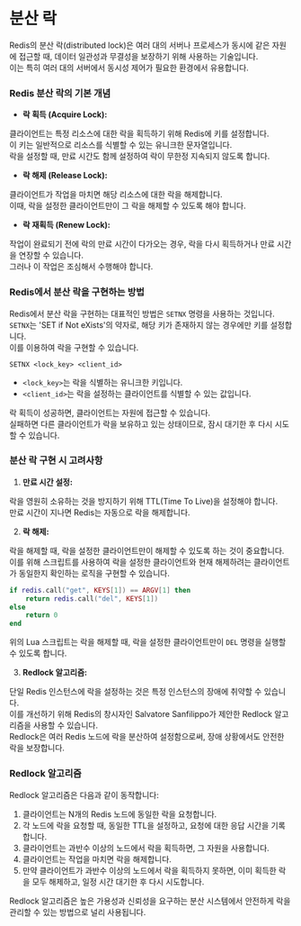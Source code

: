 # 분산 락

Redis의 분산 락(distributed lock)은 여러 대의 서버나 프로세스가 동시에 같은 자원에 접근할 때, 데이터 일관성과 무결성을 보장하기 위해 사용하는 기술입니다.  
이는 특히 여러 대의 서버에서 동시성 제어가 필요한 환경에서 유용합니다.

### Redis 분산 락의 기본 개념

- **락 획득 (Acquire Lock):**  

클라이언트는 특정 리소스에 대한 락을 획득하기 위해 Redis에 키를 설정합니다.  
이 키는 일반적으로 리소스를 식별할 수 있는 유니크한 문자열입니다.  
락을 설정할 때, 만료 시간도 함께 설정하여 락이 무한정 지속되지 않도록 합니다.
  
- **락 해제 (Release Lock):**  

클라이언트가 작업을 마치면 해당 리소스에 대한 락을 해제합니다.  
이때, 락을 설정한 클라이언트만이 그 락을 해제할 수 있도록 해야 합니다.

- **락 재획득 (Renew Lock):**  

작업이 완료되기 전에 락의 만료 시간이 다가오는 경우, 락을 다시 획득하거나 만료 시간을 연장할 수 있습니다.  
그러나 이 작업은 조심해서 수행해야 합니다.

### Redis에서 분산 락을 구현하는 방법

Redis에서 분산 락을 구현하는 대표적인 방법은 `SETNX` 명령을 사용하는 것입니다.  
`SETNX`는 'SET if Not eXists'의 약자로, 해당 키가 존재하지 않는 경우에만 키를 설정합니다.  
이를 이용하여 락을 구현할 수 있습니다.

```plaintext
SETNX <lock_key> <client_id>
```

- `<lock_key>`는 락을 식별하는 유니크한 키입니다.
- `<client_id>`는 락을 설정하는 클라이언트를 식별할 수 있는 값입니다.

락 획득이 성공하면, 클라이언트는 자원에 접근할 수 있습니다.  
실패하면 다른 클라이언트가 락을 보유하고 있는 상태이므로, 잠시 대기한 후 다시 시도할 수 있습니다.

### 분산 락 구현 시 고려사항

1. **만료 시간 설정:**  

락을 영원히 소유하는 것을 방지하기 위해 TTL(Time To Live)을 설정해야 합니다.  
만료 시간이 지나면 Redis는 자동으로 락을 해제합니다.

2. **락 해제:**  

락을 해제할 때, 락을 설정한 클라이언트만이 해제할 수 있도록 하는 것이 중요합니다.  
이를 위해 스크립트를 사용하여 락을 설정한 클라이언트와 현재 해제하려는 클라이언트가 동일한지 확인하는 로직을 구현할 수 있습니다.

   ```lua
   if redis.call("get", KEYS[1]) == ARGV[1] then
       return redis.call("del", KEYS[1])
   else
       return 0
   end
   ```

위의 Lua 스크립트는 락을 해제할 때, 락을 설정한 클라이언트만이 `DEL` 명령을 실행할 수 있도록 합니다.

3. **Redlock 알고리즘:**  

단일 Redis 인스턴스에 락을 설정하는 것은 특정 인스턴스의 장애에 취약할 수 있습니다.  
이를 개선하기 위해 Redis의 창시자인 Salvatore Sanfilippo가 제안한 Redlock 알고리즘을 사용할 수 있습니다.  
Redlock은 여러 Redis 노드에 락을 분산하여 설정함으로써, 장애 상황에서도 안전한 락을 보장합니다.

### Redlock 알고리즘

Redlock 알고리즘은 다음과 같이 동작합니다:

1. 클라이언트는 N개의 Redis 노드에 동일한 락을 요청합니다.
2. 각 노드에 락을 요청할 때, 동일한 TTL을 설정하고, 요청에 대한 응답 시간을 기록합니다.
3. 클라이언트는 과반수 이상의 노드에서 락을 획득하면, 그 자원을 사용합니다.
4. 클라이언트는 작업을 마치면 락을 해제합니다.
5. 만약 클라이언트가 과반수 이상의 노드에서 락을 획득하지 못하면, 이미 획득한 락을 모두 해제하고, 일정 시간 대기한 후 다시 시도합니다.

Redlock 알고리즘은 높은 가용성과 신뢰성을 요구하는 분산 시스템에서 안전하게 락을 관리할 수 있는 방법으로 널리 사용됩니다.  
